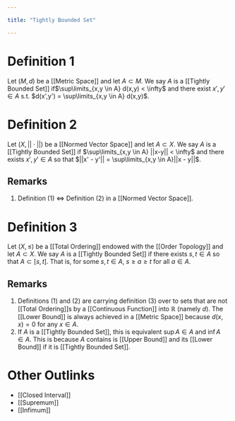```yaml
---

title: "Tightly Bounded Set"

---
```

# Definition 1
Let $(M, d)$ be a [[Metric Space]] and let $A \subset M$. We say $A$ is a [[Tightly Bounded Set]] if$\sup\limits_{x,y \in A} d(x,y) < \infty$ and there exist $x',y' \in A$ s.t. $d(x',y') = \sup\limits_{x,y \in A} d(x,y)$. 
# Definition 2
Let $(X, ||\cdot||)$ be a [[Normed Vector Space]] and let $A \subset X$. We say $A$ is a [[Tightly Bounded Set]] if $\sup\limits_{x,y \in A} ||x-y|| < \infty$ and there exists $x',y' \in A$ so that $||x' - y'|| = \sup\limits_{x,y \in A}||x - y||$. 
## Remarks
1. Definition (1) $\Leftrightarrow$ Definition (2) in a [[Normed Vector Space]].

# Definition 3
Let $(X, \leq)$ be a [[Total Ordering]] endowed with the [[Order Topology]] and let $A \subset X$. We say $A$ is a [[Tightly Bounded Set]] if there exists $s,t \in A$ so that $A \subset [s,t]$. That is, for some $s,t \in A$,  $s \geq a \geq t$ for all $a \in A$.

## Remarks
1. Definitions (1) and (2) are carrying definition (3) over to sets that are not [[Total Ordering]]s by a [[Continuous Function]] into $\mathbb{R}$ (namely $d$). The [[Lower Bound]] is always achieved in a [[Metric Space]] because $d(x,x) = 0$ for any $x \in A$.
2. If $A$ is a [[Tightly Bounded Set]], this is equivalent $\sup\limits A \in A$ and $\inf\limits A \in A$. This is because $A$ contains is [[Upper Bound]] and its [[Lower Bound]] if it is [[Tightly Bounded Set]].
# Other Outlinks
- [[Closed Interval]]
- [[Supremum]]
- [[Infimum]]

